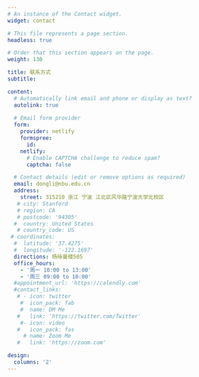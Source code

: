 ```yaml
---
# An instance of the Contact widget.
widget: contact

# This file represents a page section.
headless: true

# Order that this section appears on the page.
weight: 130

title: 联系方式
subtitle:

content:
  # Automatically link email and phone or display as text?
  autolink: true
  
  # Email form provider
  form:
    provider: netlify
    formspree:
      id:
    netlify:
      # Enable CAPTCHA challenge to reduce spam?
      captcha: false

  # Contact details (edit or remove options as required)
  email: dongli@nbu.edu.cn
  address:
    street: 315210 浙江 宁波 江北区风华路宁波大学北校区
   # city: Stanford
   # region: CA
   # postcode: '94305'
  #  country: United States
   # country_code: US
 # coordinates:
  #  latitude: '37.4275'
  #  longitude: '-122.1697'
  directions: 杨咏曼楼505
  office_hours:
    - '周一 10:00 to 13:00'
    - '周三 09:00 to 10:00'
  #appointment_url: 'https://calendly.com'
  #contact_links:
   # - icon: twitter
    #  icon_pack: fab
    #  name: DM Me
   #   link: 'https://twitter.com/Twitter'
    #- icon: video
   #   icon_pack: fas
     # name: Zoom Me
   #   link: 'https://zoom.com'

design:
  columns: '2'
---
```

